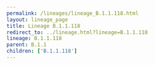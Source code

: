```yaml
---
permalink: /lineages/lineage_B.1.1.118.html
layout: lineage_page
title: Lineage B.1.1.118
redirect_to: ../lineage.html?lineage=B.1.1.118
lineage: B.1.1.118
parent: B.1.1
children: ['B.1.1.118']
---
```

